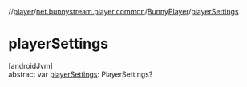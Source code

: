 //[player](../../../index.md)/[net.bunnystream.player.common](../index.md)/[BunnyPlayer](index.md)/[playerSettings](player-settings.md)

# playerSettings

[androidJvm]\
abstract var [playerSettings](player-settings.md): PlayerSettings?
